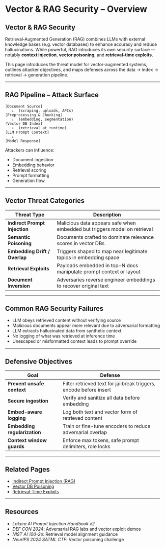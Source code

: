 # Vector & RAG Security – Overview

## Vector & RAG Security

Retrieval-Augmented Generation (RAG) combines LLMs with external knowledge bases (e.g. vector databases) to enhance accuracy and reduce hallucinations. While powerful, RAG introduces its own security surface — notably **context injection**, **vector poisoning**, and **retrieval-time exploits**.

This page introduces the threat model for vector-augmented systems, outlines attacker objectives, and maps defenses across the data → index → retrieval → generation pipeline.

***

## RAG Pipeline – Attack Surface

```
[Document Source]
   ↓  (scraping, uploads, APIs)
[Preprocessing & Chunking]
   ↓  (embedding, segmentation)
[Vector DB Index]
   ↓  (retrieval at runtime)
[LLM Prompt Context]
   ↓
[Model Response]
```

Attackers can influence:

* Document ingestion
* Embedding behavior
* Retrieval scoring
* Prompt formatting
* Generation flow

***

## Vector Threat Categories

| Threat Type                   | Description                                                               |
| ----------------------------- | ------------------------------------------------------------------------- |
| **Indirect Prompt Injection** | Malicious data appears safe when embedded but triggers model on retrieval |
| **Semantic Poisoning**        | Documents crafted to dominate relevance scores in vector DBs              |
| **Embedding Drift / Overlap** | Triggers shaped to map near legitimate topics in embedding space          |
| **Retrieval Exploits**        | Payloads embedded in top-N docs manipulate prompt context or layout       |
| **Document Inversion**        | Adversaries reverse engineer embeddings to recover original text          |

***

## Common RAG Security Failures

* LLM obeys retrieved content without verifying source
* Malicious documents appear more relevant due to adversarial formatting
* LLM extracts hallucinated data from synthetic context
* No logging of what was retrieved at inference time
* Unescaped or misformatted context leads to prompt override

***

## Defensive Objectives

| Goal                         | Defense                                                            |
| ---------------------------- | ------------------------------------------------------------------ |
| **Prevent unsafe context**   | Filter retrieved text for jailbreak triggers, encode before insert |
| **Secure ingestion**         | Verify and sanitize all data before embedding                      |
| **Embed-aware logging**      | Log both text and vector form of retrieved content                 |
| **Embedding regularization** | Train or fine-tune encoders to reduce adversarial overlap          |
| **Context window guards**    | Enforce max tokens, safe prompt delimiters, role locks             |

***

## Related Pages

* [Indirect Prompt Injection (RAG)](https://cosimo.gitbook.io/llm-security/threats-and-attacks/prompt-injection/indirect-rag)
* [Vector DB Poisoning](https://cosimo.gitbook.io/llm-security/vector-rag-security/vector-db-poisoning)
* [Retrieval-Time Exploits](https://cosimo.gitbook.io/llm-security/vector-rag-security/retrieval-time-exploits)

***

## Resources

* _Lakera AI Prompt Injection Handbook v2_
* _DEF CON 2024_: Adversarial RAG labs and vector exploit demos
* _NIST AI 100-2e_: Retrieval model alignment guidance
* _NeurIPS 2024 SATML CTF_: Vector poisoning challenge
